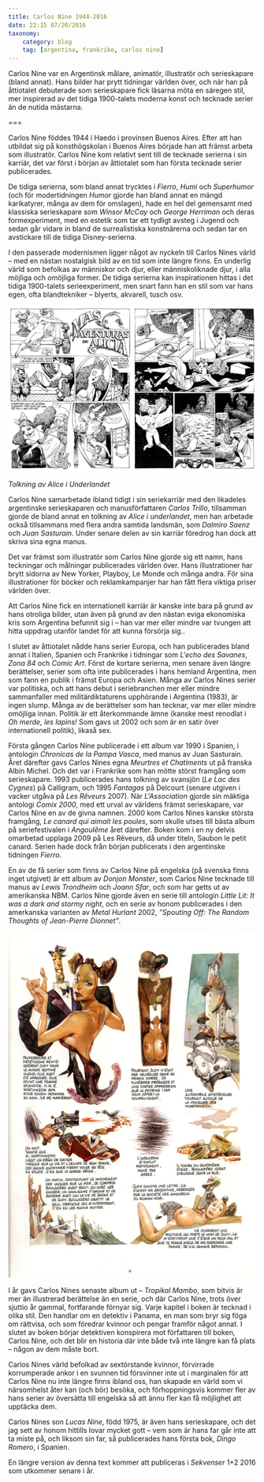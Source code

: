 ```yaml
---
title: Carlos Nine 1944-2016
date: 22:15 07/20/2016
taxonomy:
    category: blog
    tag: [argentina, frankrike, carlos nine]
---
```


Carlos Nine var en Argentinsk målare, animatör, illustratör och serieskapare (bland annat). Hans bilder har prytt tidningar världen över, och när han på åttiotalet debuterade som serieskapare fick läsarna möta en säregen stil, mer inspirerad av det tidiga 1900-talets moderna konst och tecknade serier än de nutida mästarna.

===

Carlos Nine föddes 1944 i Haedo i provinsen Buenos Aires.  Efter att han utbildat sig på konsthögskolan i Buenos Aires började han att främst arbeta som illustratör. Carlos Nine kom relativt sent till de tecknade serierna i sin karriär, det var först i början av åttiotalet som han första tecknade serier publicerades.

De tidiga serierna, som bland annat trycktes i _Fierro_, _Humi_ och _Superhumor_ (och för modertidningen _Humor_ gjorde han bland annat en mängd karikatyrer, många av dem för omslagen), hade en hel del gemensamt med klassiska serieskapare som *Winsor McCay* och *George Herriman* och deras formexperiment, med en estetik som tar ett tydligt avsteg i Jugend och sedan går vidare in bland de surrealistiska konstnärerna och sedan tar en avstickare till de tidiga Disney-serierna.

I den passerade modernismen ligger något av nyckeln till Carlos Nines värld – med en nästan nostalgisk bild av en tid som inte längre finns. En underlig värld som befolkas av människor och djur, eller människoliknade djur, i alla möjliga och omöjliga former. De tidiga serierna kan inspirationen hittas i det tidiga 1900-talets serieexperiment, men snart fann han en stil som var hans egen, ofta blandtekniker – blyerts, akvarell, tusch osv.

![Alice i underlandet](Alicia-1.jpg)

_Tolkning av Alice i Underlandet_

Carlos Nine samarbetade ibland tidigt i sin seriekarriär med den likadeles argentinske serieskaparen och manusförfattaren *Carlos Trillo*, tillsamman gjorde de bland annat en tolkning av _Alice i underlandet_, men han arbetade också tillsammans med flera andra samtida landsmän, som *Dalmiro Saenz* och  *Juan Sasturain*. Under senare delen av sin karriär föredrog han dock att skriva sina egna manus.

Det var främst som illustratör som Carlos Nine gjorde sig ett namn, hans teckningar och målningar publicerades världen över. Hans illustrationer har brytt sidorna av New Yorker, Playboy, Le Monde och många andra. För sina illustrationer för böcker och reklamkampanjer har han fått flera viktiga priser världen över.

Att Carlos Nine fick en internationell karriär är kanske inte bara på grund av hans otroliga bilder, utan även på grund av den nästan eviga ekonomiska kris som Argentina befunnit sig i – han var mer eller mindre var tvungen att hitta uppdrag utanför landet för att kunna försörja sig..

I slutet av åttiotalet nådde hans serier Europa, och han publicerades bland annat i Italien, Spanien och Frankrike i tidningar som _L'echo des Savanes_, _Zona 84_ och _Comic Art_. Först de kortare serierna, men senare även längre berättelser, serier som ofta inte publicerades i hans hemland Argentina, men som fann en publik i främst Europa och Asien. Många av Carlos Nines serier var politiska, och att hans debut i seriebranchen mer eller mindre sammanfaller med militärdiktaturens upphörande i Argentina (1983), är ingen slump. Många av de berättelser som han tecknar, var mer eller mindre omöjliga innan. Politik är ett återkommande ämne (kanske mest renodlat i _Oh merde, les lapins!_ Som gavs ut 2002 och som är en satir över internationell politik), likaså sex.

Första gången Carlos Nine publicerade i ett album var 1990 i Spanien, i antologin _Chronicas de la Pampa Vasca_, med manus av Juan Sasturain. Året därefter gavs Carlos Nines egna _Meurtres et Chatiments_ ut på franska Albin Michel. Och det var i Frankrike som han mötte störst framgång som serieskapare. 1993 publicerades hans tolkning av svansjön (_Le Lac des Cygnes_) på Calligram, och 1995 _Fantagas_ på Delcourt (senare utgiven i vacker utgåva på *Les Rêveurs* 2007). När *L'Association* gjorde sin mäktiga antologi _Comix 2000_, med ett urval av världens främst serieskapare, var Carlos Nine en av de givna namnen. 2000 kom Carlos Nines kanske största framgång, _Le canard qui aimait les poules_, som skulle utses till bästa album på seriefestivalen i *Angoulême* året därefter. Boken kom i en ny delvis omarbetad upplaga 2009 på  Les Rêveurs, då under titeln, Saubon le petit canard. Serien hade dock från början publicerats i den argentinske tidningen _Fierro_.

En av de få serier som finns av Carlos Nine på engelska (på svenska finns inget utgivet) är ett album av _Donjon Monster_, som Carlos Nine tecknade till  manus av *Lewis Trondheim* och *Joann Sfar*, och som har getts ut av amerikanska NBM. Carlos Nine gjorde även en serie till antologin _Little Lit: It was a dark and stormy night_, och en serie av honom publicerades i den amerkanska varianten av _Metal Hurlant_ 2002, _”Spouting Off: The Random Thoughts of Jean-Pierre Dionnet”_.

![Utdrag ur Tropikal Mambo](nine_meurtres_2.jpg)

I år gavs Carlos Nines senaste album ut – _Tropikal Mambo_, som bitvis är mer än illustrerad berättelse än en serie, och där Carlos Nine, trots över sjuttio år gammal, fortfarande förnyar sig. Varje kapitel i boken är tecknad i olika stil. Den handlar om en detektiv i Panama, en man som bryr sig föga om rättvisa, och som föredrar kvinnor och pengar framför något annat. I slutet av boken börjar detektiven konspirera mot författaren till boken, Carlos Nine, och det blir en historia där inte både två inte längre kan få plats – någon av dem måste bort.

Carlos Nines värld befolkad av sextörstande kvinnor, förvirrade korrumperade ankor i en svunnen tid försvinner inte ut i marginalen för att Carlos Nine nu inte längre finns ibland oss, han skapade en värld som vi närsomhelst åter kan (och bör) besöka, och förhoppningsvis kommer fler av hans serier av översätta till engelska så att ännu fler kan få möjlighet att upptäcka dem.

Carlos Nines son *Lucas Nine*, född 1975, är även hans serieskapare, och det jag sett av honom hittills lovar mycket gott – vem som är hans far går inte att ta miste på, och liksom sin far, så publicerades hans första bok, _Dingo Romero_, i Spanien.

En längre version av denna text kommer att publiceras i _Sekvenser_ 1+2 2016 som utkommer senare i år.
